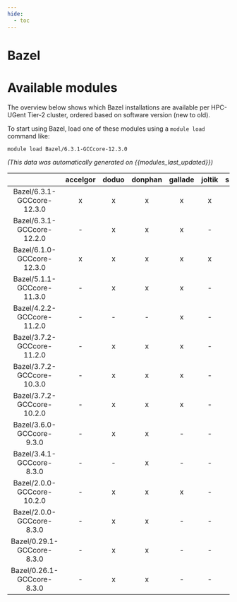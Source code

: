 ```yaml
---
hide:
  - toc
---
```


Bazel
=====

# Available modules


The overview below shows which Bazel installations are available per HPC-UGent Tier-2 cluster, ordered based on software version (new to old).

To start using Bazel, load one of these modules using a `module load` command like:

```shell
module load Bazel/6.3.1-GCCcore-12.3.0
```

*(This data was automatically generated on {{modules_last_updated}})*  

| |accelgor|doduo|donphan|gallade|joltik|shinx|skitty|
| :---: | :---: | :---: | :---: | :---: | :---: | :---: | :---: |
|Bazel/6.3.1-GCCcore-12.3.0|x|x|x|x|x|x|x|
|Bazel/6.3.1-GCCcore-12.2.0|-|x|x|x|-|-|-|
|Bazel/6.1.0-GCCcore-12.3.0|x|x|x|x|x|x|x|
|Bazel/5.1.1-GCCcore-11.3.0|-|x|x|x|-|x|-|
|Bazel/4.2.2-GCCcore-11.2.0|-|-|-|x|-|-|-|
|Bazel/3.7.2-GCCcore-11.2.0|-|x|x|x|-|-|-|
|Bazel/3.7.2-GCCcore-10.3.0|-|x|x|x|-|-|-|
|Bazel/3.7.2-GCCcore-10.2.0|-|x|x|x|-|-|-|
|Bazel/3.6.0-GCCcore-9.3.0|-|x|x|-|-|-|-|
|Bazel/3.4.1-GCCcore-8.3.0|-|-|x|-|-|-|-|
|Bazel/2.0.0-GCCcore-10.2.0|-|x|x|x|-|-|-|
|Bazel/2.0.0-GCCcore-8.3.0|-|x|x|-|-|-|-|
|Bazel/0.29.1-GCCcore-8.3.0|-|x|x|-|-|-|-|
|Bazel/0.26.1-GCCcore-8.3.0|-|x|x|-|-|-|-|
